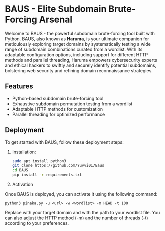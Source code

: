 # BAUS - Elite Subdomain Brute-Forcing Arsenal
Welcome to BAUS - the powerful subdomain brute-forcing tool built with Python. BAUS, also known as **Haruma**, is your ultimate companion for meticulously exploring target domains by systematically testing a wide range of subdomain combinations curated from a wordlist. With its adaptable configuration options, including support for different HTTP methods and parallel threading, Haruma empowers cybersecurity experts and ethical hackers to swiftly and securely identify potential subdomains, bolstering web security and refining domain reconnaissance strategies.

## Features

- Python-based subdomain brute-forcing tool
- Exhaustive subdomain permutation testing from a wordlist
- Adaptable HTTP methods for customization
- Parallel threading for optimized performance

## Deployment

To get started with BAUS, follow these deployment steps:

1. Installation:

   ```bash
   sudo apt install python3
   git clone https://github.com/Yuvvi01/Baus
   cd BAUS
   pip install -r requirements.txt

   
2. Activation

Once BAUS is deployed, you can activate it using the following command:

    
    python3 pinaka.py -u <url> -w <wordlist> -m HEAD -t 100
Replace <url> with your target domain and <wordlist> with the path to your wordlist file. You can also adjust the HTTP method (-m) and the number of threads (-t) according to your preferences.
